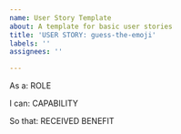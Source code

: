 ```yaml
---
name: User Story Template
about: A template for basic user stories
title: 'USER STORY: guess-the-emoji'
labels: ''
assignees: ''

---
```


As a: ROLE

I can: CAPABILITY 

So that: RECEIVED BENEFIT
